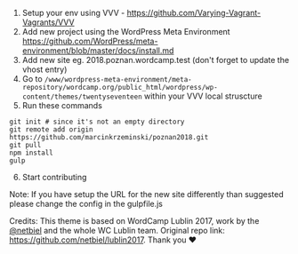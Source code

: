1. Setup your env using VVV - https://github.com/Varying-Vagrant-Vagrants/VVV
2. Add new project using the WordPress Meta Environment https://github.com/WordPress/meta-environment/blob/master/docs/install.md
3. Add new site eg. 2018.poznan.wordcamp.test (don't forget to update the vhost entry)
4. Go to ``/www/wordpress-meta-environment/meta-repository/wordcamp.org/public_html/wordpress/wp-content/themes/twentyseventeen`` within your VVV local struscture
5. Run these commands
```
git init # since it's not an empty directory
git remote add origin https://github.com/marcinkrzeminski/poznan2018.git
git pull
npm install
gulp
```
6. Start contributing

Note: If you have setup the URL for the new site differently than suggested please change the config in the gulpfile.js

Credits:
This theme is based on WordCamp Lublin 2017, work by the [@netbiel](https://github.com/netbiel/) and the whole WC Lublin team. Original repo link: https://github.com/netbiel/lublin2017. Thank you ❤️
